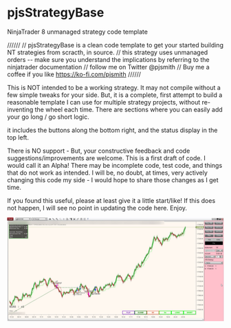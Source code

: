 # pjsStrategyBase
NinjaTrader 8 unmanaged strategy code template

//////
// pjsStrategyBase is a clean code template to get your started building NT strategies from scracth, in source.
// this strategy uses unmanaged orders -- make sure you understand the implications by referring to the ninjatrader documentation
// follow me on Twitter @pjsmith
// Buy me a coffee if you like https://ko-fi.com/pjsmith
//////

This is NOT intended to be a working strategy. It may not compile without a few simple tweaks for your side. But, it is a complete, first attempt to build a reasonable template I can use for multiple strategy projects, without re-inventing the wheel each time.  There are sections where you can easily add your go long / go short logic. 

it includes the buttons along the bottom right, and the status display in the top left.

There is NO support - But, your constructive feedback and code suggestions/improvements are welcome.  This is a first draft of code. I would call it an Alpha! There may be incomplete code, test code, and things that do not work as intended. I will be, no doubt, at times, very actively changing this code my side - I would hope to share those changes as I get time.

If you found this useful, please at least give it a little start/like! If this does not happen, I will see no point in updating the code here.  Enjoy.

![alt text](https://github.com/pjsgsy/pjsStrategyBase/blob/main/NinjaTrader_h0BIr9aiQc.jpg?raw=true)
